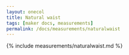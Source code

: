 ```yaml
---
layout: onecol
title: Natural waist
tags: [maker docs, measurements]
permalink: /docs/measurements/naturalwaist
---
```

{% include measurements/naturalwaist.md %}

